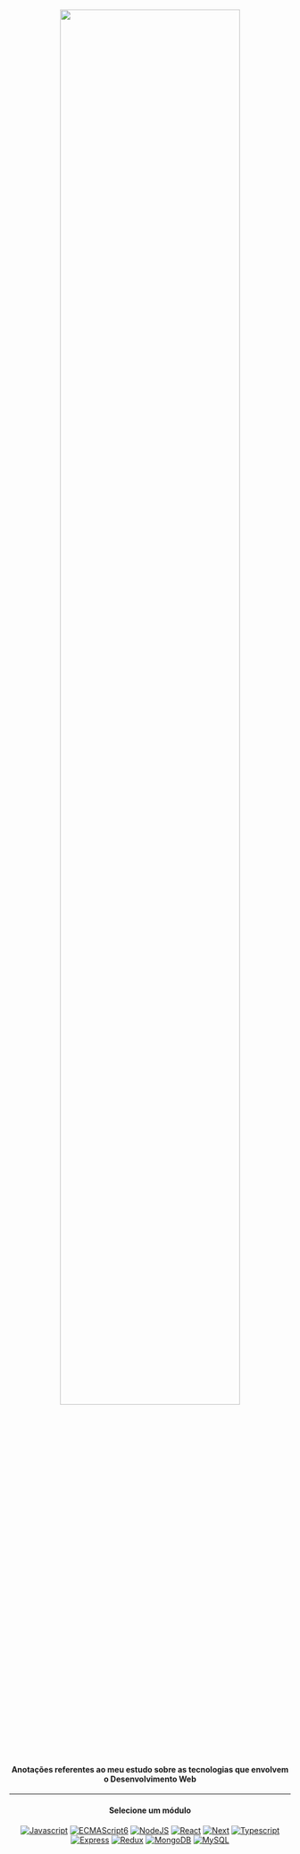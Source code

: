 <div  align="center">
<!-- Top Image and Title -->
<h1>
<img  src="https://i.imgur.com/ZgjxOT4.png"  width="80%"><br/>
</h1>
<!-- Subtitle/Description -->
  
#### Anotações referentes ao meu estudo sobre as tecnologias que envolvem o Desenvolvimento Web
<hr>

#### Selecione um módulo<br>

[![Javascript](https://img.shields.io/badge/javascript%20-%23323330.svg?&style=for-the-badge&logo=javascript&logoColor=black&color=ffe05d)](./javascript/README.md)
[![ECMAScript6](https://img.shields.io/badge/ECMAScript6-%23FA7343.svg?&style=for-the-badge&logo=javascript&logoColor=white)](./ecmascript6/README.md)
[![NodeJS](https://img.shields.io/badge/node.js%20-%2343853D.svg?&style=for-the-badge&logo=node.js&logoColor=white&color=28df99)](./node/README.md)
[![React](https://img.shields.io/badge/react%20-%2320232a.svg?&style=for-the-badge&logo=react&logoColor=FFF&color=19d3da)](./react/README.md)
[![Next](https://img.shields.io/badge/next%20js%20-%23000000.svg?&style=for-the-badge&logo=next.js&logoColor=white)](./next/README.md)
[![Typescript](https://img.shields.io/badge/typescript%20-%23007ACC.svg?&style=for-the-badge&logo=typescript&logoColor=white)](www.google.com)
[![Express](https://img.shields.io/badge/Express.js-404D59?style=for-the-badge)](www.google.com)
[![Redux](https://img.shields.io/badge/Redux-593D88?style=for-the-badge&logo=redux&logoColor=white)](www.google.com)
[![MongoDB](https://img.shields.io/badge/MongoDB-%234ea94b.svg?&style=for-the-badge&logo=mongodb&logoColor=white)](www.google.com)
[![MySQL](https://img.shields.io/badge/mysql-%2313988a.svg?&style=for-the-badge&logo=mysql&logoColor=white)](www.google.com)

<!--
Commit Template
📝 docs: ...
-->

</div>
